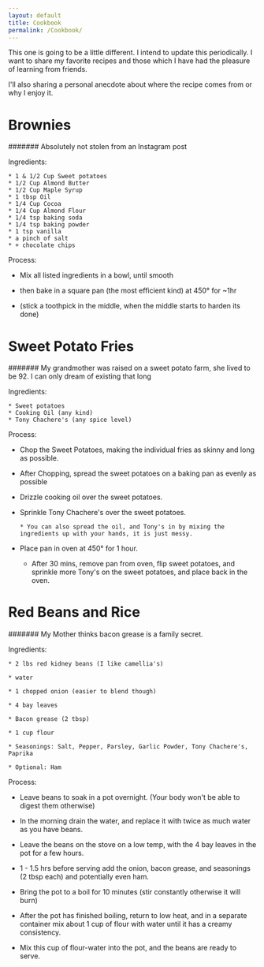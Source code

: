 ```yaml
---
layout: default
title: Cookbook
permalink: /Cookbook/
---
```


This one is going to be a little different. I intend to update this periodically. I want to share my favorite recipes and those which I have had the pleasure of learning from friends.

I'll also sharing a personal anecdote about where the recipe comes from or why I enjoy it.

# Brownies

####### Absolutely not stolen from an Instagram post

Ingredients:

    * 1 & 1/2 Cup Sweet potatoes
    * 1/2 Cup Almond Butter
    * 1/2 Cup Maple Syrup
    * 1 tbsp Oil
    * 1/4 Cup Cocoa
    * 1/4 Cup Almond Flour
    * 1/4 tsp baking soda
    * 1/4 tsp baking powder
    * 1 tsp vanilla
    * a pinch of salt
    * + chocolate chips

Process:

  * Mix all listed ingredients in a bowl, until smooth

  * then bake in a square pan (the most efficient kind) at 450° for ~1hr

  * (stick a toothpick in the middle, when the middle starts to harden its done)


# Sweet Potato Fries

####### My grandmother was raised on a sweet potato farm, she lived to be 92. I can only dream of existing that long

Ingredients:

    * Sweet potatoes
    * Cooking Oil (any kind)
    * Tony Chachere's (any spice level)

Process:

  * Chop the Sweet Potatoes, making the individual fries as skinny and long as possible.

  * After Chopping, spread the sweet potatoes on a baking pan as evenly as possible

  * Drizzle cooking oil over the sweet potatoes.

  * Sprinkle Tony Chachere's over the sweet potatoes.

        * You can also spread the oil, and Tony's in by mixing the ingredients up with your hands, it is just messy.

  * Place pan in oven at 450° for 1 hour.

    * After 30 mins, remove pan from oven, flip sweet potatoes, and sprinkle more Tony's on the sweet potatoes, and place back in the oven.


# Red Beans and Rice

####### My Mother thinks bacon grease is a family secret.

Ingredients:

    * 2 lbs red kidney beans (I like camellia's)

    * water

    * 1 chopped onion (easier to blend though)

    * 4 bay leaves

    * Bacon grease (2 tbsp)

    * 1 cup flour

    * Seasonings: Salt, Pepper, Parsley, Garlic Powder, Tony Chachere's, Paprika

    * Optional: Ham

Process:

  * Leave beans to soak in a pot overnight. (Your body won't be able to digest them otherwise)

  * In the morning drain the water, and replace it with twice as much water as you have beans.

  * Leave the beans on the stove on a low temp, with the 4 bay leaves in the pot for a few hours.

  * 1 - 1.5 hrs before serving add the onion, bacon grease, and seasonings (2 tbsp each) and potentially even ham.

  * Bring the pot to a boil for 10 minutes (stir constantly otherwise it will burn)

  * After the pot has finished boiling, return to low heat, and in a separate container mix about 1 cup of flour with water until it has a creamy consistency.

  * Mix this cup of flour-water into the pot, and the beans are ready to serve.
